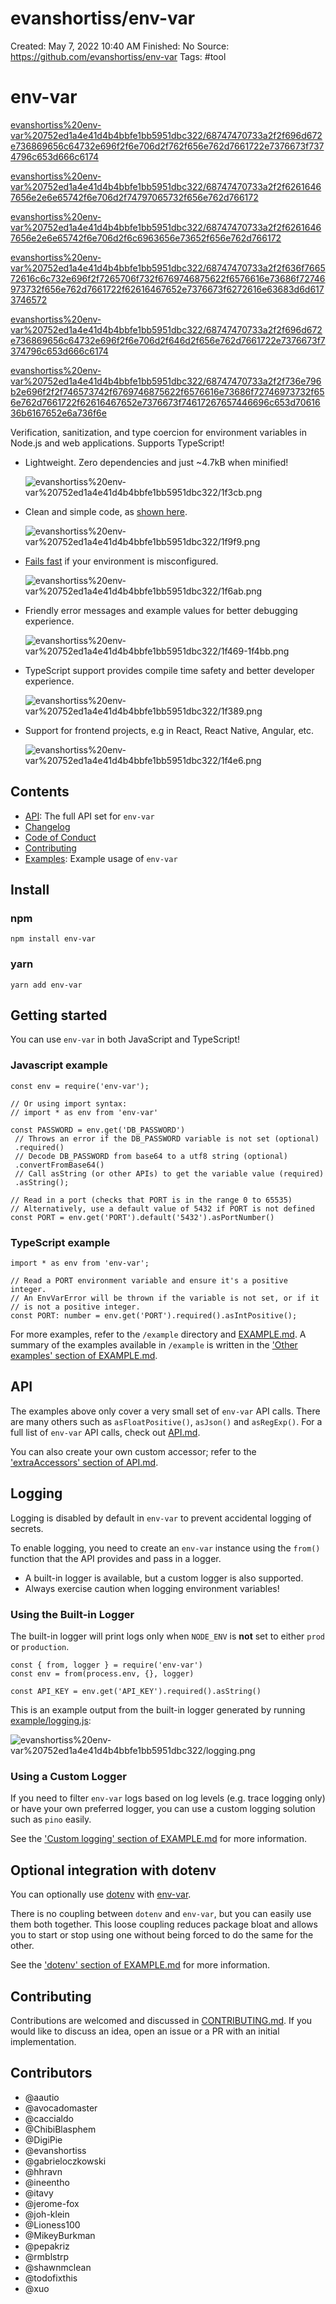 # evanshortiss/env-var

Created: May 7, 2022 10:40 AM
Finished: No
Source: https://github.com/evanshortiss/env-var
Tags: #tool

# env-var

[evanshortiss%20env-var%20752ed1a4e41d4b4bbfe1bb5951dbc322/68747470733a2f2f696d672e736869656c64732e696f2f6e706d2f762f656e762d7661722e7376673f7374796c653d666c6174](evanshortiss%20env-var%20752ed1a4e41d4b4bbfe1bb5951dbc322/68747470733a2f2f696d672e736869656c64732e696f2f6e706d2f762f656e762d7661722e7376673f7374796c653d666c6174)

[evanshortiss%20env-var%20752ed1a4e41d4b4bbfe1bb5951dbc322/68747470733a2f2f62616467656e2e6e65742f6e706d2f74797065732f656e762d766172](evanshortiss%20env-var%20752ed1a4e41d4b4bbfe1bb5951dbc322/68747470733a2f2f62616467656e2e6e65742f6e706d2f74797065732f656e762d766172)

[evanshortiss%20env-var%20752ed1a4e41d4b4bbfe1bb5951dbc322/68747470733a2f2f62616467656e2e6e65742f6e706d2f6c6963656e73652f656e762d766172](evanshortiss%20env-var%20752ed1a4e41d4b4bbfe1bb5951dbc322/68747470733a2f2f62616467656e2e6e65742f6e706d2f6c6963656e73652f656e762d766172)

[evanshortiss%20env-var%20752ed1a4e41d4b4bbfe1bb5951dbc322/68747470733a2f2f636f766572616c6c732e696f2f7265706f732f6769746875622f6576616e73686f72746973732f656e762d7661722f62616467652e7376673f6272616e63683d6d6173746572](evanshortiss%20env-var%20752ed1a4e41d4b4bbfe1bb5951dbc322/68747470733a2f2f636f766572616c6c732e696f2f7265706f732f6769746875622f6576616e73686f72746973732f656e762d7661722f62616467652e7376673f6272616e63683d6d6173746572)

[evanshortiss%20env-var%20752ed1a4e41d4b4bbfe1bb5951dbc322/68747470733a2f2f696d672e736869656c64732e696f2f6e706d2f646d2f656e762d7661722e7376673f7374796c653d666c6174](evanshortiss%20env-var%20752ed1a4e41d4b4bbfe1bb5951dbc322/68747470733a2f2f696d672e736869656c64732e696f2f6e706d2f646d2f656e762d7661722e7376673f7374796c653d666c6174)

[evanshortiss%20env-var%20752ed1a4e41d4b4bbfe1bb5951dbc322/68747470733a2f2f736e796b2e696f2f2f746573742f6769746875622f6576616e73686f72746973732f656e762d7661722f62616467652e7376673f74617267657446696c653d7061636b6167652e6a736f6e](evanshortiss%20env-var%20752ed1a4e41d4b4bbfe1bb5951dbc322/68747470733a2f2f736e796b2e696f2f2f746573742f6769746875622f6576616e73686f72746973732f656e762d7661722f62616467652e7376673f74617267657446696c653d7061636b6167652e6a736f6e)

Verification, sanitization, and type coercion for environment variables in Node.js and web applications. Supports TypeScript!

- Lightweight. Zero dependencies and just ~4.7kB when minified!
    
    ![evanshortiss%20env-var%20752ed1a4e41d4b4bbfe1bb5951dbc322/1f3cb.png](evanshortiss%20env-var%20752ed1a4e41d4b4bbfe1bb5951dbc322/1f3cb.png)
    
- Clean and simple code, as [shown here](https://gist.github.com/evanshortiss/0cb049bf676b6138d13384671dad750d).
    
    ![evanshortiss%20env-var%20752ed1a4e41d4b4bbfe1bb5951dbc322/1f9f9.png](evanshortiss%20env-var%20752ed1a4e41d4b4bbfe1bb5951dbc322/1f9f9.png)
    
- [Fails fast](https://en.wikipedia.org/wiki/Fail-fast) if your environment is misconfigured.
    
    ![evanshortiss%20env-var%20752ed1a4e41d4b4bbfe1bb5951dbc322/1f6ab.png](evanshortiss%20env-var%20752ed1a4e41d4b4bbfe1bb5951dbc322/1f6ab.png)
    
- Friendly error messages and example values for better debugging experience.
    
    ![evanshortiss%20env-var%20752ed1a4e41d4b4bbfe1bb5951dbc322/1f469-1f4bb.png](evanshortiss%20env-var%20752ed1a4e41d4b4bbfe1bb5951dbc322/1f469-1f4bb.png)
    
- TypeScript support provides compile time safety and better developer experience.
    
    ![evanshortiss%20env-var%20752ed1a4e41d4b4bbfe1bb5951dbc322/1f389.png](evanshortiss%20env-var%20752ed1a4e41d4b4bbfe1bb5951dbc322/1f389.png)
    
- Support for frontend projects, e.g in React, React Native, Angular, etc.
    
    ![evanshortiss%20env-var%20752ed1a4e41d4b4bbfe1bb5951dbc322/1f4e6.png](evanshortiss%20env-var%20752ed1a4e41d4b4bbfe1bb5951dbc322/1f4e6.png)
    

## Contents

- [API](https://github.com/evanshortiss/env-var/blob/master/API.md): The full API set for `env-var`
- [Changelog](https://github.com/evanshortiss/env-var/blob/master/CHANGELOG.md)
- [Code of Conduct](https://github.com/evanshortiss/env-var/blob/master/CODE_OF_CONDUCT.md)
- [Contributing](https://github.com/evanshortiss/env-var/blob/master/CONTRIBUTING.md)
- [Examples](https://github.com/evanshortiss/env-var/blob/master/EXAMPLE.md): Example usage of `env-var`

## Install

### npm

```
npm install env-var
```

### yarn

```
yarn add env-var
```

## Getting started

You can use `env-var` in both JavaScript and TypeScript!

### Javascript example

```
const env = require('env-var');

// Or using import syntax:
// import * as env from 'env-var'

const PASSWORD = env.get('DB_PASSWORD')
 // Throws an error if the DB_PASSWORD variable is not set (optional)
 .required()
 // Decode DB_PASSWORD from base64 to a utf8 string (optional)
 .convertFromBase64()
 // Call asString (or other APIs) to get the variable value (required)
 .asString();

// Read in a port (checks that PORT is in the range 0 to 65535)
// Alternatively, use a default value of 5432 if PORT is not defined
const PORT = env.get('PORT').default('5432').asPortNumber()
```

### TypeScript example

```
import * as env from 'env-var';

// Read a PORT environment variable and ensure it's a positive integer.
// An EnvVarError will be thrown if the variable is not set, or if it
// is not a positive integer.
const PORT: number = env.get('PORT').required().asIntPositive();
```

For more examples, refer to the `/example` directory and [EXAMPLE.md](https://github.com/evanshortiss/env-var/blob/master/EXAMPLE.md). A summary of the examples available in `/example` is written in the ['Other examples' section of EXAMPLE.md](https://github.com/evanshortiss/env-var/blob/master/EXAMPLE.md#other-examples).

## API

The examples above only cover a very small set of `env-var` API calls. There are many others such as `asFloatPositive()`, `asJson()` and `asRegExp()`. For a full list of `env-var` API calls, check out [API.md](https://github.com/evanshortiss/env-var/blob/master/API.md).

You can also create your own custom accessor; refer to the ['extraAccessors' section of API.md](https://github.com/evanshortiss/env-var/blob/master/API.md#extraAccessors).

## Logging

Logging is disabled by default in `env-var` to prevent accidental logging of secrets.

To enable logging, you need to create an `env-var` instance using the `from()` function that the API provides and pass in a logger.

- A built-in logger is available, but a custom logger is also supported.
- Always exercise caution when logging environment variables!

### Using the Built-in Logger

The built-in logger will print logs only when `NODE_ENV` is **not** set to either `prod` or `production`.

```
const { from, logger } = require('env-var')
const env = from(process.env, {}, logger)

const API_KEY = env.get('API_KEY').required().asString()
```

This is an example output from the built-in logger generated by running [example/logging.js](https://github.com/evanshortiss/env-var/blob/master/example/logging.js):

![evanshortiss%20env-var%20752ed1a4e41d4b4bbfe1bb5951dbc322/logging.png](evanshortiss%20env-var%20752ed1a4e41d4b4bbfe1bb5951dbc322/logging.png)

### Using a Custom Logger

If you need to filter `env-var` logs based on log levels (e.g. trace logging only) or have your own preferred logger, you can use a custom logging solution such as `pino` easily.

See the ['Custom logging' section of EXAMPLE.md](https://github.com/evanshortiss/env-var/blob/master/EXAMPLE.md#custom-logging) for more information.

## Optional integration with dotenv

You can optionally use [dotenv](https://www.npmjs.com/package/dotenv) with [env-var](https://www.npmjs.com/package/env-var).

There is no coupling between `dotenv` and `env-var`, but you can easily use them both together. This loose coupling reduces package bloat and allows you to start or stop using one without being forced to do the same for the other.

See the ['dotenv' section of EXAMPLE.md](https://github.com/evanshortiss/env-var/blob/master/EXAMPLE.md#dotenv) for more information.

## Contributing

Contributions are welcomed and discussed in [CONTRIBUTING.md](https://github.com/evanshortiss/env-var/blob/master/CONTRIBUTING.md). If you would like to discuss an idea, open an issue or a PR with an initial implementation.

## Contributors

- @aautio
- @avocadomaster
- @caccialdo
- @ChibiBlasphem
- @DigiPie
- @evanshortiss
- @gabrieloczkowski
- @hhravn
- @ineentho
- @itavy
- @jerome-fox
- @joh-klein
- @Lioness100
- @MikeyBurkman
- @pepakriz
- @rmblstrp
- @shawnmclean
- @todofixthis
- @xuo